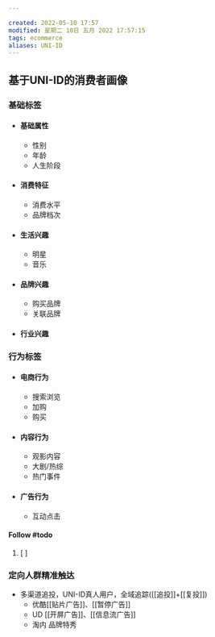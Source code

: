 ```yaml
---

created: 2022-05-10 17:57
modified: 星期二 10日 五月 2022 17:57:15
tags: ecommerce
aliases: UNI-ID
---
```


## 基于UNI-ID的消费者画像
### 基础标签
- #### 基础属性
	- 性别
	- 年龄
	- 人生阶段
- #### 消费特征
	- 消费水平
	- 品牌档次
- #### 生活兴趣
	- 明星
	- 音乐
- #### 品牌兴趣
	- 购买品牌
	- 关联品牌
- #### 行业兴趣

### 行为标签
- #### 电商行为
	- 搜索浏览
	- 加购
	- 购买
- #### 内容行为
	- 观影内容
	- 大剧/热综
	- 热门事件
- #### 广告行为
	- 互动点击

#### Follow #todo 
1. [ ] 


### 定向人群精准触达
- 多渠道追投，UNI-ID真人用户，全域追踪([[追投]]+[[复投]])
	- 优酷[[贴片广告]]、[[暂停广告]]
	- UD [[开屏广告]]、[[信息流广告]]
	- 淘内 品牌特秀
